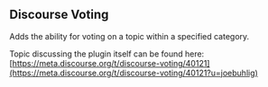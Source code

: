 ## Discourse Voting

Adds the ability for voting on a topic within a specified category.

Topic discussing the plugin itself can be found here: [https://meta.discourse.org/t/discourse-voting/40121](https://meta.discourse.org/t/discourse-voting/40121?u=joebuhlig)
